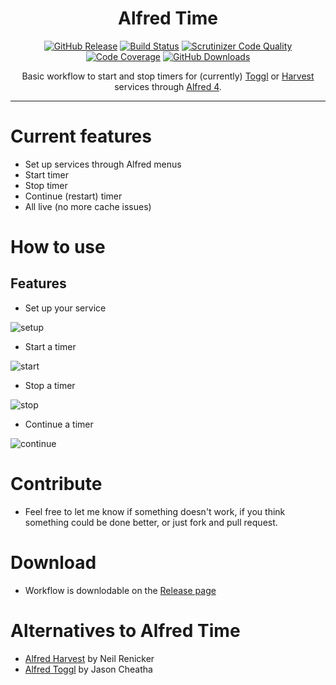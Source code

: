 <h1 align="center">Alfred Time</h1>

<p align="center">
<a href="https://github.com/godbout/alfred-time/releases/latest"><img src="https://img.shields.io/github/release/godbout/alfred-time.svg?style=flat" alt="GitHub Release"></a>
<a href="https://www.travis-ci.org/godbout/alfred-time"><img src="https://www.travis-ci.org/godbout/alfred-time.svg?branch=master" alt="Build Status"></a>
<a href="https://scrutinizer-ci.com/g/godbout/alfred-time/?branch=master"><img src="https://scrutinizer-ci.com/g/godbout/alfred-time/badges/quality-score.png?b=master" alt="Scrutinizer Code Quality"></a>
<a href="https://scrutinizer-ci.com/g/godbout/alfred-time"><img src="https://scrutinizer-ci.com/g/godbout/alfred-time/badges/coverage.png?b=master" alt="Code Coverage"></a>
<a href="https://github.com/godbout/alfred-time/releases"><img src="https://img.shields.io/github/downloads/godbout/alfred-time/total.svg?style=flat" alt="GitHub Downloads"></a>
</p>

<p align="center">
    Basic workflow to start and stop timers for (currently) <a href="https://toggl.com/">Toggl</a> or <a href="https://www.getharvest.com/">Harvest</a> services through <a href="http://alfredapp.com/">Alfred 4</a>.
</p>

---

# Current features

* Set up services through Alfred menus
* Start timer
* Stop timer
* Continue (restart) timer
* All live (no more cache issues)

# How to use

## Features

* Set up your service

![setup](https://github.com/godbout/alfred-time/blob/master/resources/screenshots/setup.gif)

* Start a timer

![start](https://github.com/godbout/alfred-time/blob/master/resources/screenshots/start.gif)

* Stop a timer

![stop](https://github.com/godbout/alfred-time/blob/master/resources/screenshots/stop.gif)

* Continue a timer

![continue](https://github.com/godbout/alfred-time/blob/master/resources/screenshots/continue.gif)

# Contribute

* Feel free to let me know if something doesn't work, if you think something could be done better, or just fork and pull request.

# Download

* Workflow is downlodable on the [Release page](https://github.com/godbout/alfred-time/releases)

# Alternatives to Alfred Time

* [Alfred Harvest](https://github.com/tinystride/alfred-harvest) by Neil Renicker
* [Alfred Toggl](https://github.com/jason0x43/alfred-toggl) by Jason Cheatha
